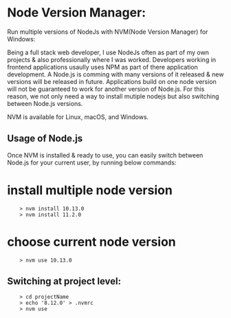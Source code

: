 # Node Version Manager:


Run multiple versions of NodeJs with NVM(Node Version Manager)  for Windows:

Being a full stack web developer, I use NodeJs often as part of my own projects & also professionally where I was worked. Developers working in frontend applications usaully uses NPM as part of there application development. A Node.js is comming with many versions of it released & new versions will be released in future. Applications build on one node version will not be guaranteed to work for another version of Node.js. For this reason, we not only need a way to install mutiple nodejs but also switching between Node.js versions.

NVM is available for Linux, macOS, and Windows.

Usage of Node.js
----------------

Once NVM is installed & ready to use, you can easily switch between Node.js for your current user, by running below commands:


# install multiple node version

```
	> nvm install 10.13.0
	> nvm install 11.2.0
```

# choose current node version

```
	> nvm use 10.13.0
```

## Switching at project level:

```
	> cd projectName
	> echo '8.12.0' > .nvmrc
	> nvm use
```
